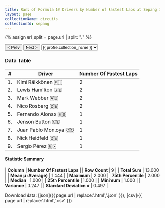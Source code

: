 ```yaml
---
title: Rank of Formula 1® Drivers by Number of Fastest Laps at Sepang International Circuit
layout: page
collectionName: circuits
collectionId: sepang
---
```


{% assign url_split = page.url | split: "/" %}
<div id="collection-navigation">
<button onclick="selector.options[selector.selectedIndex-1].value && (window.location = selector.options[selector.selectedIndex-1].value);">&lt; Prev</button>
<button onclick="selector.options[selector.selectedIndex+1].value && (window.location = selector.options[selector.selectedIndex+1].value);">Next &gt;</button>
<select id="selector" onchange="this.options[this.selectedIndex].value && (window.location = this.options[this.selectedIndex].value);">
  {% for collectionId in site.data[page.collectionName].refs %}
    {% if collectionId == page.collectionId %}
      {% assign selected = "selected" %}
    {% else %}
      {% assign selected = "" %}
    {% endif %}
    {% assign profile = site.data[page.collectionName][collectionId].profile %}
    <option value="/f1/{{ page.collectionName }}/{{ collectionId }}/{{ url_split[4] }}" {{ selected }}>{{ profile.collection_name }}</option>
  {% endfor %}
</select>
</div>

<canvas id="chart" width="400" height="180"></canvas>
<script>
var data = {
    "datasets": [
        {
            "backgroundColor": [
                "#9C8E8D",
                "#9C8E8D",
                "#9C8E8D",
                "#9C8E8D",
                "#9C8E8D",
                "#9C8E8D",
                "#9C8E8D",
                "#9C8E8D",
                "#9C8E8D"
            ],
            "borderColor": [
                "#1D181E",
                "#1D181E",
                "#1D181E",
                "#1D181E",
                "#1D181E",
                "#1D181E",
                "#1D181E",
                "#1D181E",
                "#1D181E"
            ],
            "borderWidth": 1,
            "data": [
                2.0,
                2.0,
                2.0,
                2.0,
                1.0,
                1.0,
                1.0,
                1.0,
                1.0
            ],
            "label": "Number Of Fastest Laps"
        }
    ],
    "labels": [
        "Kimi Räikkönen",
        "Lewis Hamilton",
        "Mark Webber",
        "Nico Rosberg",
        "Fernando Alonso",
        "Jenson Button",
        "Juan Pablo Montoya",
        "Nick Heidfeld",
        "Sergio Pérez"
    ]
};
var options = {
  legend: {
    display: false
  },
  scales: {
    xAxes: [{
      ticks: {
        beginAtZero: true,
        maxRotation: 180,
        display: window.innerWidth > 800
      }
    }],
    yAxes: [{
      ticks: {
        beginAtZero: true
      }
    }]
  },
  onResize: function(chart, size) {
    chart.options.scales.xAxes[0].ticks.display = size.width > 800;
  }
};
var chart = new Chart("chart", {
    data: data,
    type: 'bar',
    options: options
});
</script>



### Data Table

| # | Driver | Number Of Fastest Laps |
|--|--|--|
| 1. | Kimi Räikkönen 🇫🇮 | 2 |
| 2. | Lewis Hamilton 🇬🇧 | 2 |
| 3. | Mark Webber 🇦🇺 | 2 |
| 4. | Nico Rosberg 🇩🇪 | 2 |
| 5. | Fernando Alonso 🇪🇸 | 1 |
| 6. | Jenson Button 🇬🇧 | 1 |
| 7. | Juan Pablo Montoya 🇨🇴 | 1 |
| 8. | Nick Heidfeld 🇩🇪 | 1 |
| 9. | Sergio Pérez 🇲🇽 | 1 |

#### Statistic Summary

| **Column** | **Number Of Fastest Laps** |
| **Row Count** | 9 |
| **Total Sum** | 13.000 |
| **Mean μ (Average)** | 1.444 |
| **Maximum** | 2.000 |
| **75th Percentile** | 2.000 |
| **Median** | 1.000 |
| **25th Percentile** | 1.000 |
| **Minimum** | 1.000 |
| **Variance** | 0.247 |
| **Standard Deviation σ** | 0.497 |

Download data: [json]({{ page.url | replace:'.html','.json' }}), [csv]({{ page.url | replace:'.html','.csv' }})
